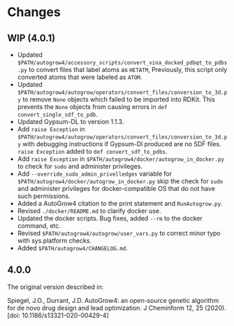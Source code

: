 Changes
=======

WIP (4.0.1)
-----------

* Updated
  `$PATH/autogrow4/accessory_scripts/convert_vina_docked_pdbqt_to_pdbs.py` to
  convert files that label atoms as `HETATM`, Previously, this script only
  converted atoms that were labeled as `ATOM`.
* Updated
  `$PATH/autogrow4/autogrow/operators/convert_files/conversion_to_3d.py` to
  remove `None` objects which failed to be imported into RDKit. This prevents
  the `None` objects from causing errors in `def convert_single_sdf_to_pdb`.
* Updated Gypsum-DL to version 1.1.3.
* Add `raise Exception` in
  `$PATH/autogrow4/autogrow/operators/convert_files/conversion_to_3d.py` with
  debugging instructions if Gypsum-Dl produced are no SDF files. `raise
  Exception` added to `def convert_sdf_to_pdbs`.
* Add `raise Exception` in
  `$PATH/autogrow4/docker/autogrow_in_docker.py` to check for `sudo` and administer
  privileges. 
* Add `--override_sudo_admin_privelledges` variable for 
  `$PATH/autogrow4/docker/autogrow_in_docker.py` skip the check for `sudo` and administer
  privileges for docker-compatible OS that do not have such permissions.  
* Added a AutoGrow4 citation to the print statement and `RunAutogrow.py`.
* Revised `./docker/README.md` to clarify docker use.
* Updated the docker scripts. Bug fixes, added `--rm` to the docker command,
  etc.
* Revised `$PATH/autogrow4/autogrow/user_vars.py` to correct minor typo with sys.platform checks.
* Added `$PATH/autogrow4/CHANGELOG.md`.

4.0.0
-----

The original version described in:

Spiegel, J.O., Durrant, J.D. AutoGrow4: an open-source genetic algorithm for
de novo drug design and lead optimization. J Cheminform 12, 25 (2020). [doi:
10.1186/s13321-020-00429-4]
